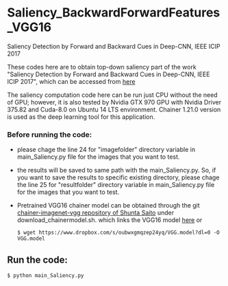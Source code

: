 # Saliency_BackwardForwardFeatures_VGG16

Saliency Detection by Forward and Backward Cues in Deep-CNN, IEEE ICIP 2017

These codes here are to obtain top-down saliency part of the work "Saliency Detection by Forward and Backward Cues in Deep-CNN,  IEEE ICIP 2017", which can be accessed from [here](https://arxiv.org/abs/1703.00152)

The saliency computation code here can be run just CPU without the need of GPU; however, it is also tested by Nvidia GTX 970 GPU with Nvidia Driver 375.82 and Cuda-8.0 on Ubuntu 14 LTS environment. Chainer 1.21.0 version is used as the deep learning tool for this application. 

### Before running the code:

* please chage the line 24 for "imagefolder" directory variable in main_Saliency.py file for the images that you want to test.

* the results will be saved to same path with the main_Saliency.py. So, if you want to save the results to specific existing directory, please chage the line 25 for "resultfolder" directory variable in main_Saliency.py file for the images that you want to test.

* Pretrained VGG16 chainer model can be obtained through the git [chainer-imagenet-vgg repository of Shunta Saito](https://github.com/mitmul/chainer-imagenet-vgg) under download_chainermodel.sh.
     which links the VGG16 model [here](https://www.dropbox.com/s/oubwxgmqzep24yq/VGG.model?dl=0)
     or 
     ```
     $ wget https://www.dropbox.com/s/oubwxgmqzep24yq/VGG.model?dl=0 -O VGG.model
     ```
     

## Run the code:

```
$ python main_Saliency.py
```
